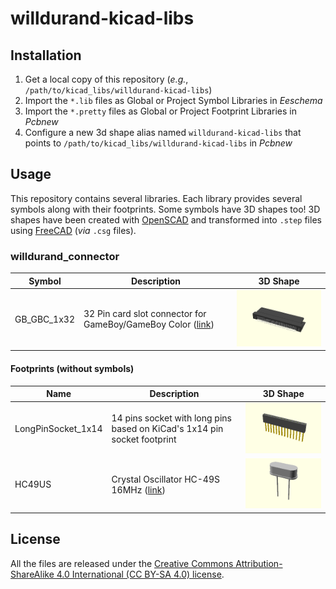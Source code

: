 # willdurand-kicad-libs

## Installation

1. Get a local copy of this repository (_e.g._, `/path/to/kicad_libs/willdurand-kicad-libs`)
2. Import the `*.lib` files as Global or Project Symbol Libraries in _Eeschema_
3. Import the `*.pretty` files as Global or Project Footprint Libraries in _Pcbnew_
4. Configure a new 3d shape alias named `willdurand-kicad-libs` that points to `/path/to/kicad_libs/willdurand-kicad-libs` in _Pcbnew_

## Usage

This repository contains several libraries. Each library provides several
symbols along with their footprints. Some symbols have 3D shapes too! 3D shapes
have been created with [OpenSCAD](https://www.openscad.org/) and transformed
into `.step` files using [FreeCAD](https://www.freecadweb.org/) (_via_ `.csg`
files).

### willdurand_connector

| Symbol      | Description                                                                                                     | 3D Shape                                                             |
| ----------- | --------------------------------------------------------------------------------------------------------------- | -------------------------------------------------------------------- |
| GB_GBC_1x32 | 32 Pin card slot connector for GameBoy/GameBoy Color ([link](https://www.aliexpress.com/item/32832493101.html)) | ![Preview of GB_GBC_1x32](docs/willdurand_connector_GB_GBC_1x32.png) |

#### Footprints (without symbols)

| Name               | Description                                                                                | 3D Shape                                                                           |
| ------------------ | ------------------------------------------------------------------------------------------ | ---------------------------------------------------------------------------------- |
| LongPinSocket_1x14 | 14 pins socket with long pins based on KiCad's 1x14 pin socket footprint                   | ![Preview of LongPinSocket_1x14](docs/willdurand_connector_LongPinSocket_1x14.png) |
| HC49US             | Crystal Oscillator HC-49S 16MHz ([link](https://www.aliexpress.com/item/32452467829.html)) | ![Preview of HC49US](docs/willdurand_crystal_HC49US.png)                           |

## License

All the files are released under the [Creative Commons Attribution-ShareAlike 4.0 International (CC BY-SA 4.0) license](https://creativecommons.org/licenses/by-sa/4.0/).
